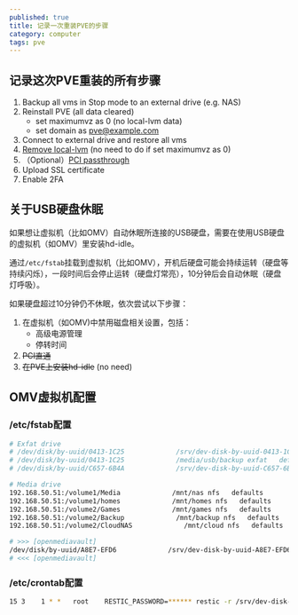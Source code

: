 ```yaml
---
published: true
title: 记录一次重装PVE的步骤
category: computer
tags: pve
---
```

## 记录这次PVE重装的所有步骤

1. Backup all vms in Stop mode to an external drive (e.g. NAS)
2. Reinstall PVE (all data cleared)  
	- set maximumvz as 0 (no local-lvm data)
	- set domain as pve@example.com
3. Connect to external drive and restore all vms
4. [Remove local-lvm](https://icn.ink/pve/20.html) (no need to do if set maximumvz as 0)
4. （Optional）[PCI passthrough](https://youtu.be/t_1o0rM3S7o?si=wey-mHQo953OEHhn&t=766)
6. Upload SSL certificate
7. Enable 2FA

## 关于USB硬盘休眠

如果想让虚拟机（比如OMV）自动休眠所连接的USB硬盘，需要在使用USB硬盘的虚拟机（如OMV）里安装hd-idle。

通过`/etc/fstab`挂载到虚拟机（比如OMV），开机后硬盘可能会持续运转（硬盘等持续闪烁），一段时间后会停止运转（硬盘灯常亮），10分钟后会自动休眠（硬盘灯呼吸）。

如果硬盘超过10分钟仍不休眠，依次尝试以下步骤：
1. 在虚拟机（如OMV)中禁用磁盘相关设置，包括：  
	- 高级电源管理
	- 停转时间
1. ~~PCI直通~~
1. ~~在PVE上安装hd-idle~~ (no need)

## OMV虚拟机配置

### /etc/fstab配置

```bash
# Exfat drive
# /dev/disk/by-uuid/0413-1C25             /srv/dev-disk-by-uuid-0413-1C25 exfat   defaults,nofail,uid=1024,gid=100        0 2
# /dev/disk/by-uuid/0413-1C25             /media/usb/backup exfat   defaults,nofail,uid=1024,gid=100        0 2
# /dev/disk/by-uuid/C657-6B4A             /srv/dev-disk-by-uuid-C657-6B4A exfat   defaults,nofail,uid=1024,gid=100        0 2

# Media drive
192.168.50.51:/volume1/Media             /mnt/nas nfs   defaults        0 0
192.168.50.51:/volume1/homes             /mnt/homes nfs   defaults        0 0
192.168.50.51:/volume2/Games             /mnt/games nfs   defaults        0 0
192.168.50.51:/volume2/Backup             /mnt/backup nfs   defaults        0 0
192.168.50.51:/volume2/CloudNAS             /mnt/cloud nfs   defaults        0 0

# >>> [openmediavault]
/dev/disk/by-uuid/A8E7-EFD6             /srv/dev-disk-by-uuid-A8E7-EFD6 exfat   defaults,nofail 0 2
# <<< [openmediavault]
```

### /etc/crontab配置

```bash
15 3    1 * *   root    RESTIC_PASSWORD=****** restic -r /srv/dev-disk-by-uuid-A8E7-EFD6/restic-repo backup --verbose /mnt/nas/Personal /mnt/homes /mnt/nas/calibre-manga-library /mnt/nas/calibre-book-library /mnt/nas/public /mnt/backup/backup >> /home/admin/restic-log.txt
```
